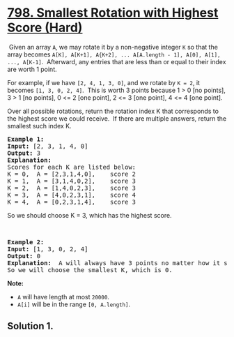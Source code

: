 # [798. Smallest Rotation with Highest Score (Hard)](https://leetcode.com/problems/smallest-rotation-with-highest-score/)

<p>&nbsp;Given an array <code>A</code>, we may rotate it by a non-negative integer <code>K</code> so that the array becomes <code>A[K], A[K+1], A{K+2], ... A[A.length - 1], A[0], A[1], ..., A[K-1]</code>.&nbsp; Afterward, any entries that are less than or equal to their index are worth 1 point.&nbsp;</p>

<p>For example, if we have <code>[2, 4, 1, 3, 0]</code>, and we rotate by <code>K = 2</code>, it becomes <code>[1, 3, 0, 2, 4]</code>.&nbsp; This is worth 3 points because 1 &gt; 0 [no points], 3 &gt; 1 [no points], 0 &lt;= 2 [one point], 2 &lt;= 3 [one point], 4 &lt;= 4 [one point].</p>

<p>Over all possible rotations, return the rotation index K that corresponds to the highest score we could receive.&nbsp; If there are multiple answers, return the smallest such index K.</p>

<pre><strong>Example 1:</strong>
<strong>Input:</strong> [2, 3, 1, 4, 0]
<strong>Output:</strong> 3
<strong>Explanation: </strong> 
Scores for each K are listed below: 
K = 0,  A = [2,3,1,4,0],    score 2
K = 1,  A = [3,1,4,0,2],    score 3
K = 2,  A = [1,4,0,2,3],    score 3
K = 3,  A = [4,0,2,3,1],    score 4
K = 4,  A = [0,2,3,1,4],    score 3
</pre>

<p>So we should choose K = 3, which has the highest score.</p>

<p>&nbsp;</p>

<pre><strong>Example 2:</strong>
<strong>Input:</strong> [1, 3, 0, 2, 4]
<strong>Output:</strong> 0
<strong>Explanation: </strong> A will always have 3 points no matter how it shifts.
So we will choose the smallest K, which is 0.
</pre>

<p><strong>Note:</strong></p>

<ul>
	<li><code>A</code>&nbsp;will have&nbsp;length at most <code>20000</code>.</li>
	<li><code>A[i]</code> will be in the range <code>[0, A.length]</code>.</li>
</ul>


## Solution 1.

```cpp

```